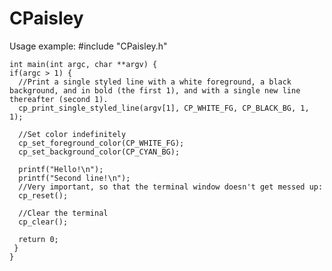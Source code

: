 # CPaisley
Usage example:
    #include "CPaisley.h"
  
    int main(int argc, char **argv) {
    if(argc > 1) {
      //Print a single styled line with a white foreground, a black background, and in bold (the first 1), and with a single new line thereafter (second 1).
      cp_print_single_styled_line(argv[1], CP_WHITE_FG, CP_BLACK_BG, 1, 1);
      
      //Set color indefinitely
      cp_set_foreground_color(CP_WHITE_FG);
      cp_set_background_color(CP_CYAN_BG);
      
      printf("Hello!\n");
      printf("Second line!\n");
      //Very important, so that the terminal window doesn't get messed up:
      cp_reset();
      
      //Clear the terminal
      cp_clear();
      
      return 0;
     }
    }
